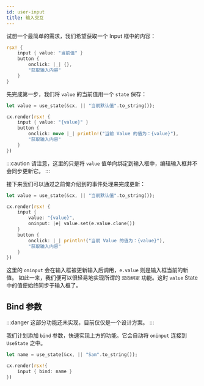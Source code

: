 ```yaml
---
id: user-input
title: 输入交互
---
```


试想一个最简单的需求，我们希望获取一个 Input 框中的内容：

```rust
rsx! {
    input { value: "当前值" }
    button {
        onclick: |_| {},
        "获取输入内容"
    }
}
```

先完成第一步，我们将 `value` 的当前值用一个 `state` 保存：

```rust
let value = use_state(&cx, || "当前默认值".to_string());

cx.render(rsx! {
    input { value: "{value}" }
    button {
        onclick: move |_| println!("当前 Value 的值为：{value}"),
        "获取输入内容"
    }   
})
```
:::caution
请注意，这里的只是将 `value` 值单向绑定到输入框中，编辑输入框并不会同步更新它。
:::

接下来我们可以通过之前俺介绍到的事件处理来完成更新：

```rust
let value = use_state(&cx, || "当前默认值".to_string());

cx.render(rsx! {
    input {
        value: "{value}",
        oninput: |e| value.set(e.value.clone())
    }
    button {
        onclick: |_| println!("当前 Value 的值为：{value}"),
        "获取输入内容"
    }   
})
```

这里的 `oninput` 会在输入框被更新输入后调用，`e.value` 则是输入框当前的新值。
如此一来，我们便可以很轻易地实现所谓的 `双向绑定` 功能。这时 `value` State 中的值便始终同步于输入框了。

## Bind 参数

:::danger
这部分功能还未实现，目前仅仅是一个设计方案。
:::

我们计划添加 `bind` 参数，快速实现上方的功能。它会自动将 `oninput` 连接到 `UseState` 之中。

```rust
let name = use_state(&cx, || "Sam".to_string());

cx.render(rsx!{
    input { bind: name }
})
```

